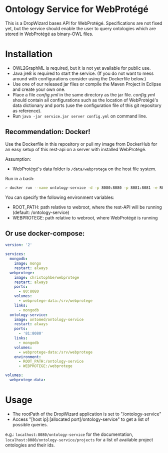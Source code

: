 # Ontology Service for WebProtégé

This is a DropWizard bases API for WebProtégé. Specifications are not fixed yet, but the service should enable the user to query ontologies which are stored in WebProtégé as binary-OWL files.

# Installation

* OWL2GraphML is required, but it is not yet available for public use. 
* Java jre8 is required to start the service. (If you do not want to mess around with configurations consider using the Dockerfile below.)
* Use one of our released jar files or compile the Maven Project in Eclipse and create your own one.
* Place a file *config.yml* in the same directory as the jar file. *config.yml* should contain all configurations such as the location of WebProtégé's data dictionary and ports (use the configuration file of this git repository as reference).
* Run `java -jar service.jar server config.yml` on command line.

## Recommendation: Docker!
Use the Dockerfile in this repository or pull my image from DockerHub for an easy setup of this rest-api on a server with installed WebProtégé.

Assumption:
* WebProtégé's data folder is `/data/webprotege` on the host file system.

Run in a bash:
```bash
> docker run --name ontology-service -d -p 8080:8080 -p 8081:8081 -e ROOT_PATH="/ontology-service" -e WEBPROTEGE="/webprotege" -v /data/webprotege:/data/webprotege ontomed/ontology-service
```

You can specify the following environment variables:
* ROOT_PATH: path relative to webroot, where the rest-API will be running (default: /ontology-service)
* WEBPROTEGE: path relative to webroot, where WebProtégé is running

## Or use docker-compose:
```yml
version: '2'

services:
  mongodb:
    image: mongo
    restart: always
  webprotege:
    image: christophbe/webprotege
    restart: always
    ports:
      - 80:8080
    volumes:
      - webprotege-data:/srv/webprotege
    links:
      - mongodb
  ontology-service:
    image: ontomed/ontology-service
    restart: always
    ports:
      - '81:8080'
    links:
      - mongodb
    volumes:
      - webprotege-data:/srv/webprotege
    environment:
      - ROOT_PATH:/ontology-service
      - WEBPROTEGE:/webprotege

volumes:
  webprotege-data:
```

# Usage

* The rootPath of the DropWizard application is set to "/ontology-service"
* Access "[host ip]:[allocated port]/ontology-service" to get a list of possible queries.

e.g.: `localhost:8080/ontology-service` for the documentation, `localhost:8080/ontology-service/projects` for a list of available project ontologies and their ids.
